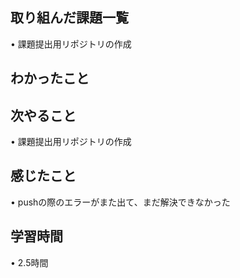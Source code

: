 ## 取り組んだ課題一覧
• 課題提出用リポジトリの作成

## わかったこと



## 次やること
• 課題提出用リポジトリの作成


## 感じたこと
• pushの際のエラーがまた出て、まだ解決できなかった


## 学習時間
• 2.5時間